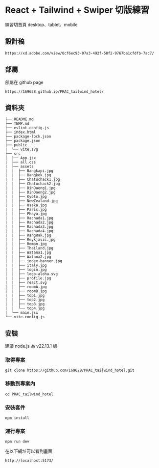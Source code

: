 # React + Tailwind + Swiper 切版練習

練習切首頁 desktop、tablet、mobile

## 設計稿

```
https://xd.adobe.com/view/0cf6ec93-07a3-492f-58f2-9767ba1cfdfb-7ac7/
```

## 部屬

部屬在 github page

```
https://169628.github.io/PRAC_tailwind_hotel/
```

## 資料夾

```
├── README.md
├── TEMP.md
├── eslint.config.js
├── index.html
├── package-lock.json
├── package.json
├── public
|  └── vite.svg
├── src
|  ├── App.jsx
|  ├── all.css
|  ├── assets
|  |  ├── Bangkapi.jpg
|  |  ├── Bangkok.jpg
|  |  ├── Chatuchack1.jpg
|  |  ├── Chatuchack2.jpg
|  |  ├── DinDaeng1.jpg
|  |  ├── DinDaeng2.jpg
|  |  ├── Kyoto.jpg
|  |  ├── NewZealand.jpg
|  |  ├── Osaka.jpg
|  |  ├── Paris.jpg
|  |  ├── Phaya.jpg
|  |  ├── Rachada1.jpg
|  |  ├── Rachada2.jpg
|  |  ├── Rachada3.jpg
|  |  ├── Rachada4.jpg
|  |  ├── RangRak.jpg
|  |  ├── Reykjavic.jpg
|  |  ├── Roman.jpg
|  |  ├── Thailand.jpg
|  |  ├── Watana1.jpg
|  |  ├── Watana2.jpg
|  |  ├── index-banner.jpg
|  |  ├── italy.jpg
|  |  ├── login.jpg
|  |  ├── logo-aloha.svg
|  |  ├── profile.jpg
|  |  ├── react.svg
|  |  ├── roomA.jpg
|  |  ├── roomB.jpg
|  |  ├── top1.jpg
|  |  ├── top2.jpg
|  |  ├── top3.jpg
|  |  └── top4.jpg
|  └── main.jsx
└── vite.config.js
```

## 安裝

建議 node.js 為 v22.13.1 版

### 取得專案

```
git clone https://github.com/169628/PRAC_tailwind_hotel.git
```

### 移動到專案內

```
cd PRAC_tailwind_hotel
```

### 安裝套件

```
npm install
```

### 運行專案

```
npm run dev
```

在以下網址可以看到畫面

```
http://localhost:5173/
```

